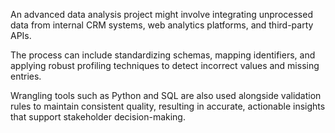 An advanced data analysis project might involve integrating unprocessed data from internal CRM systems, web analytics platforms, and third-party APIs. 

The process can include standardizing schemas, mapping identifiers, and applying robust profiling techniques to detect incorrect values and missing entries. 

Wrangling tools such as Python and SQL are also used alongside validation rules to maintain consistent quality, resulting in accurate, actionable insights that support stakeholder decision-making. 
